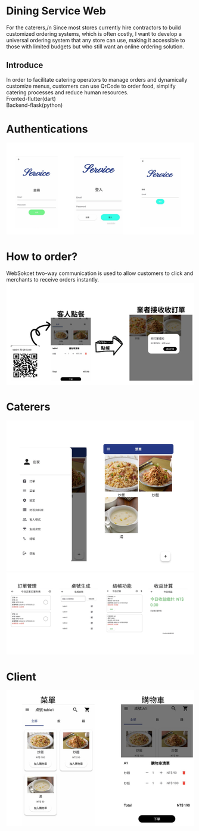 # Dining Service Web 

For the caterers,/n
Since most stores currently hire contractors to build customized ordering systems, which is often costly, I want to develop a universal ordering system that any store can use, making it accessible to those with limited budgets but who still want an online ordering solution.

## Introduce 

In order to facilitate catering operators to manage orders and dynamically customize menus, customers can use QrCode to order food, simplify catering processes and reduce human resources.   
Fronted-flutter(dart)  
Backend-flask(python)
# Authentications
![Authentications](images/login.png)
# How to order?  
WebSokcet two-way communication is used to allow customers to click and merchants to receive orders instantly.
![How to order?](images/websocket.png)
# Caterers
![Caterers](images/store.png)
![Caterers](images/store2.png)
# Client
![Client](images/client.png)

